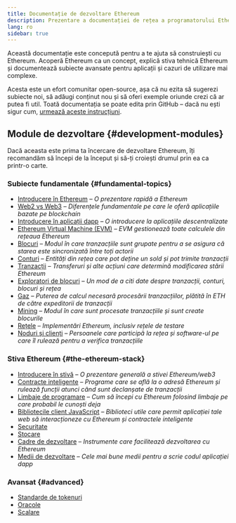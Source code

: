 ```yaml
---
title: Documentație de dezvoltare Ethereum
description: Prezentare a documentației de rețea a programatorului Ethereum.
lang: ro
sidebar: true
---
```


Această documentație este concepută pentru a te ajuta să construiești cu Ethereum. Acoperă Ethereum ca un concept, explică stiva tehnică Ethereum și documentează subiecte avansate pentru aplicații și cazuri de utilizare mai complexe.

Acesta este un efort comunitar open-source, așa că nu ezita să sugerezi subiecte noi, să adăugi conținut nou și să oferi exemple oriunde crezi că ar putea fi util. Toată documentația se poate edita prin GitHub – dacă nu ești sigur cum, [urmează aceste instrucțiuni](https://github.com/ethereum/ethereum-org-website/blob/dev/README.md).

## Module de dezvoltare {#development-modules}

Dacă aceasta este prima ta încercare de dezvoltare Ethereum, îți recomandăm să începi de la început și să-ți croiești drumul prin ea ca printr-o carte.

### Subiecte fundamentale {#fundamental-topics}

- [Introducere în Ethereum](/developers/docs/intro-to-ethereum/) _– O prezentare rapidă a Ethereum_
- [Web2 vs Web3](/developers/docs/web2-vs-web3/) _– Diferențele fundamentale pe care le oferă aplicațiile bazate pe blockchain_
- [Introducere în aplicații dapp](/developers/docs/dapps/) _– O introducere la aplicațiile descentralizate_
- [Ethereum Virtual Machine (EVM)](/developers/docs/evm/) _– EVM gestionează toate calculele din rețeaua Ethereum_
- [Blocuri](/developers/docs/blocks/) _– Modul în care tranzacțiile sunt grupate pentru a se asigura că starea este sincronizată între toți actorii_
- [Conturi](/developers/docs/accounts/) _– Entități din rețea care pot deține un sold și pot trimite tranzacții_
- [Tranzacții](/developers/docs/transactions/) _– Transferuri și alte acțiuni care determină modificarea stării Ethereum_
- [Exploratori de blocuri](/developers/docs/data-and-analytics/block-explorers/) _– Un mod de a citi date despre tranzacții, conturi, blocuri și rețea_
- [Gaz](/developers/docs/gas/) _– Puterea de calcul necesară procesării tranzacțiilor, plătită în ETH de către expeditorii de tranzacții_
- [Mining](/developers/docs/consensus-mechanisms/pow/mining/) _– Modul în care sunt procesate tranzacțiile și sunt create blocurile_
- [Rețele](/developers/docs/networks/) _– Implementări Ethereum, inclusiv rețele de testare_
- [Noduri și clienți](/developers/docs/nodes-and-clients/) _– Persoanele care participă la rețea și software-ul pe care îl rulează pentru a verifica tranzacțiile_

### Stiva Ethereum {#the-ethereum-stack}

- [Introducere în stivă](/developers/docs/ethereum-stack/) _– O prezentare generală a stivei Ethereum/web3_
- [Contracte inteligente](/developers/docs/smart-contracts/) _– Programe care se află la o adresă Ethereum și rulează funcții atunci când sunt declanșate de tranzacții_
- [Limbaje de programare](/developers/docs/programming-languages/) _– Cum să începi cu Ethereum folosind limbaje pe care probabil le cunoști deja_
- [Bibliotecile client JavaScript](/developers/docs/apis/javascript/) _– Biblioteci utile care permit aplicației tale web să interacționeze cu Ethereum și contractele inteligente_
- [Securitate](/developers/docs/security/)
- [Stocare](/developers/docs/storage/)
- [Cadre de dezvoltare](/developers/docs/frameworks/) _– Instrumente care facilitează dezvoltarea cu Ethereum_
- [Medii de dezvoltare](/developers/docs/ides/) _– Cele mai bune medii pentru a scrie codul aplicației dapp_

### Avansat {#advanced}

- [Standarde de tokenuri](/developers/docs/standards/tokens/)
- [Oracole](/developers/docs/oracles/)
- [Scalare](/developers/docs/layer-2-scaling/)
